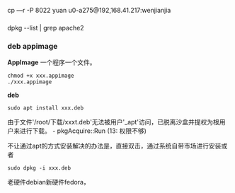 


cp —r -P 8022 yuan u0-a275@192,168.41.217:wenjianjia


### 
dpkg --list | grep apache2

### deb appimage

**AppImage** 一个程序一个文件。
```
chmod +x xxx.appimage
./xxx.appimage
```

**deb**
```
sudo apt install xxx.deb
```
 由于文件'/root/下载/xxxt.deb'无法被用户'_apt'访问，已脱离沙盒并提权为根用户来进行下载。 - pkgAcquire::Run (13: 权限不够)

不让通过apt的方式安装解决的办法是，直接双击，通过系统自带市场进行安装或者
```
sudo dpkg -i xxx.deb
```





老硬件debian新硬件fedora，
